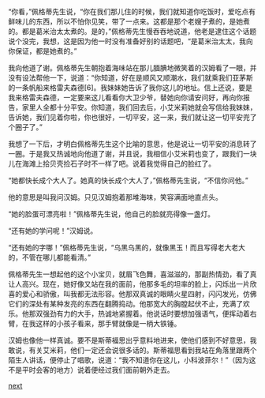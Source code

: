 
“你看，”佩格蒂先生说，“你在我们那儿住的时候，我们就知道你吃饭时，爱吃点有鲜味儿的东西，所以不怕你见笑，带了一点来。这都是那个老嫂子煮的，是她煮的。都是葛米治太太煮的。是的，”佩格蒂先生慢吞吞地说道，他老是逮住这个话题说个没完，我想，这是因为他一时没有准备好别的话题吧，“是葛米治太太，我向你保证，都是她煮的。”

我向他道了谢。佩格蒂先生朝抱着海味站在那儿腼腆地微笑着的汉姆看了一眼，并没有设法帮他一下，说道：“你知道，好在是顺风又顺潮水，我们就乘我们亚茅斯的一条帆船来格雷夫森德[6]。我妹妹她告诉了我你这儿的地址。信上还说，要是我来格雷夫森德，一定要来这儿看看你大卫少爷，替她向你请安问好，再向你报告，家里人全都十分平安。你知道，我们回去后，小艾米莉她就会写信给我妹妹，告诉她，我们见着你啦，你也很好，一切平安，这一来，我们就让这一切平安兜了个圈子了。”

我想了一下后，才明白佩格蒂先生这个比喻的意思，他是说让一切平安的消息转了一圈。于是我又热诚地向他道了谢，并且说，我相信小艾米莉也变了，跟我们一块儿在海滩上拾贝壳捡石子时不一样了吧。说着我觉得自己的脸红了。

“她都快长成个大人了。她真的快长成个大人了，”佩格蒂先生说，“不信你问他。”

他的意思是叫我问汉姆。只见汉姆抱着那堆海味，笑容满面地直点头。

“她的脸蛋可漂亮啦！”佩格蒂先生说，他自己的脸就亮得像一盏灯。

“还有她的学问呢！”汉姆说。

“还有她的字哪！”佩格蒂先生说，“乌黑乌黑的，就像黑玉！而且写得老大老大的，不管在哪儿都能看清。”

佩格蒂先生一想起他的这个小宝贝，就眉飞色舞，喜滋滋的，那副热情劲，看了真让人高兴。现在，她好像又站在我的面前，他那多毛的坦率的脸上，闪烁出一片欣喜的爱心和骄傲，叫我都无法形容。他那双真诚的眼睛火星四射，闪闪发光，仿佛它们的深处有某种发亮的东西在翻腾捣动。他那宽大的胸膛起伏不止，充满了欢乐。他那双强劲有力的大手，热诚地紧握着。他说话时要想加强语气，便挥动着右臂，在我这样的小孩子看来，那手臂就像是一柄大铁锤。

汉姆也像他一样真诚。要不是斯蒂福思出乎意料地进来，使他们感到不好意思，我敢说，有关艾米莉，他们一定还会说很多话的。斯蒂福思看到我站在角落里跟两个陌生人讲话，便停止了唱歌，说道：“我不知道你在这儿，小科波菲尔！”（因为这不是平时会客的地方）说着便经过我们面前朝外走去。

[next](page103.md)